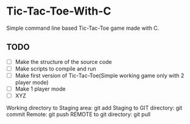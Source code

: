 # Tic-Tac-Toe-With-C

Simple command line based Tic-Tac-Toe game made with C.

## TODO

- [ ] Make the structure of the source code
- [ ] Make scripts to compile and run
- [ ] Make first version of Tic-Tac-Toe(Simple working game only with 2 player mode)
- [ ] Make 1 player mode
- [ ] XYZ   

Working directory to Staging area: git add 
Staging to GIT directory: git commit 
Remote: git push
REMOTE to git directory: git pull